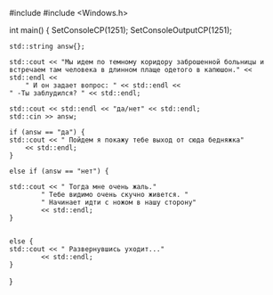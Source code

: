 #include <iostream>
#include <Windows.h>

int main() {
	SetConsoleCP(1251);
	SetConsoleOutputCP(1251);
	
	std::string answ{};

	std::cout << "Мы идем по темному коридору заброшенной больницы и встречаем там человека в длинном плаще одетого в капюшон." << std::endl <<
		" И он задает вопрос: " << std::endl <<
	" -Ты заблудился? " << std::endl;
	
	std::cout << std::endl << "да/нет" << std::endl;
	std::cin >> answ;

	if (answ == "да") {
	std::cout << " Пойдем я покажу тебе выход от сюда бедняжка"
		<< std::endl;
	}

	else if (answ == "нет") {

	std::cout << " Тогда мне очень жаль."
			" Тебе видимо очень скучно живется. "
			" Начинает идти с ножом в нашу сторону"
			<< std::endl;
	}


	else {
	std::cout << " Развернувшись уходит..."
			<< std::endl;
	}

}
